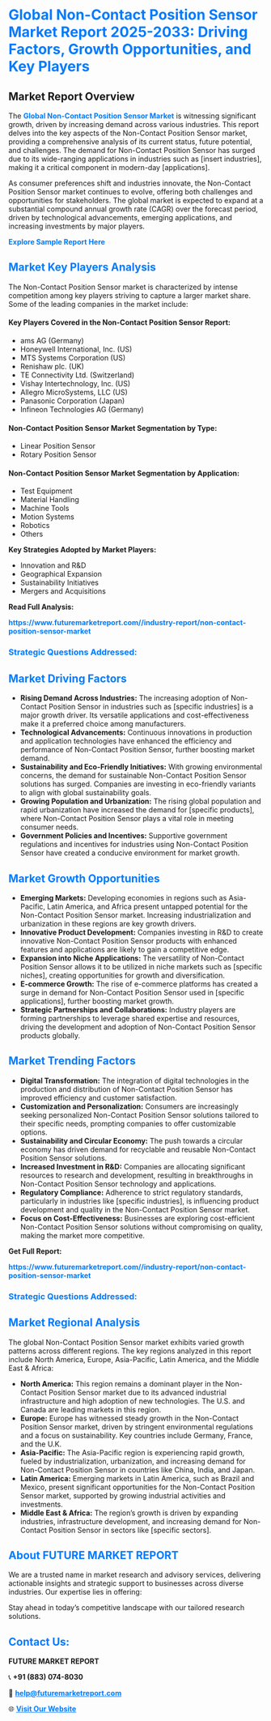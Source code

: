 <h1 style="color: #007BFF;">Global Non-Contact Position Sensor Market Report 2025-2033: Driving Factors, Growth Opportunities, and Key Players</h1>

<section id="overview">
<h2>Market Report Overview</h2>
<p>The <a href="https://www.futuremarketreport.com//industry-report/non-contact-position-sensor-market" style="color: #007BFF; text-decoration: none;"><strong>Global Non-Contact Position Sensor Market</strong></a> is witnessing significant growth, driven by increasing demand across various industries. This report delves into the key aspects of the Non-Contact Position Sensor market, providing a comprehensive analysis of its current status, future potential, and challenges. The demand for Non-Contact Position Sensor has surged due to its wide-ranging applications in industries such as [insert industries], making it a critical component in modern-day [applications].</p>
<p>As consumer preferences shift and industries innovate, the Non-Contact Position Sensor market continues to evolve, offering both challenges and opportunities for stakeholders. The global market is expected to expand at a substantial compound annual growth rate (CAGR) over the forecast period, driven by technological advancements, emerging applications, and increasing investments by major players.</p>
</section>

<section id="overview">
<p><a href="https://www.futuremarketreport.com//request-sample/reportId=53919" style="color: #007BFF; text-decoration: none;"><strong>Explore Sample Report Here</strong></a></p>
</section>

<section id="key-players">
<h2 style="color: #007BFF;">Market Key Players Analysis</h2>
<p>The Non-Contact Position Sensor market is characterized by intense competition among key players striving to capture a larger market share. Some of the leading companies in the market include:</p>
<h4>Key Players Covered in the Non-Contact Position Sensor Report:</h4>
<ul><li>ams AG (Germany)</li><li>Honeywell International, Inc. (US)</li><li>MTS Systems Corporation (US)</li><li>Renishaw plc. (UK)</li><li>TE Connectivity Ltd. (Switzerland)</li><li>Vishay Intertechnology, Inc. (US)</li><li>Allegro MicroSystems, LLC (US)</li><li>Panasonic Corporation (Japan)</li><li>Infineon Technologies AG (Germany)</li></ul>
<h4>Non-Contact Position Sensor Market Segmentation by Type:</h4>
<ul><li>Linear Position Sensor</li><li>Rotary Position Sensor</li></ul>

<h4>Non-Contact Position Sensor Market Segmentation by Application:</h4>
<ul><li>Test Equipment</li><li>Material Handling</li><li>Machine Tools</li><li>Motion Systems</li><li>Robotics</li><li>Others</li></ul>
<p><strong>Key Strategies Adopted by Market Players:</strong></p>
<ul>
<li>Innovation and R&D</li>
<li>Geographical Expansion</li>
<li>Sustainability Initiatives</li>
<li>Mergers and Acquisitions</li>
</ul>
</section>

<section>
<p><strong>Read Full Analysis: </strong></p><a href="https://www.futuremarketreport.com//industry-report/non-contact-position-sensor-market" style="color: #007BFF; text-decoration: none;"><strong>https://www.futuremarketreport.com//industry-report/non-contact-position-sensor-market</strong></a>
<h3 style="color: #007BFF;">Strategic Questions Addressed:</h3>
</section>

<section id="driving-factors">
<h2 style="color: #007BFF;">Market Driving Factors</h2>
<ul>
<li><strong>Rising Demand Across Industries:</strong> The increasing adoption of Non-Contact Position Sensor in industries such as [specific industries] is a major growth driver. Its versatile applications and cost-effectiveness make it a preferred choice among manufacturers.</li>
<li><strong>Technological Advancements:</strong> Continuous innovations in production and application technologies have enhanced the efficiency and performance of Non-Contact Position Sensor, further boosting market demand.</li>
<li><strong>Sustainability and Eco-Friendly Initiatives:</strong> With growing environmental concerns, the demand for sustainable Non-Contact Position Sensor solutions has surged. Companies are investing in eco-friendly variants to align with global sustainability goals.</li>
<li><strong>Growing Population and Urbanization:</strong> The rising global population and rapid urbanization have increased the demand for [specific products], where Non-Contact Position Sensor plays a vital role in meeting consumer needs.</li>
<li><strong>Government Policies and Incentives:</strong> Supportive government regulations and incentives for industries using Non-Contact Position Sensor have created a conducive environment for market growth.</li>
</ul>
</section>

<section id="growth-opportunities">
<h2 style="color: #007BFF;">Market Growth Opportunities</h2>
<ul>
<li><strong>Emerging Markets:</strong> Developing economies in regions such as Asia-Pacific, Latin America, and Africa present untapped potential for the Non-Contact Position Sensor market. Increasing industrialization and urbanization in these regions are key growth drivers.</li>
<li><strong>Innovative Product Development:</strong> Companies investing in R&D to create innovative Non-Contact Position Sensor products with enhanced features and applications are likely to gain a competitive edge.</li>
<li><strong>Expansion into Niche Applications:</strong> The versatility of Non-Contact Position Sensor allows it to be utilized in niche markets such as [specific niches], creating opportunities for growth and diversification.</li>
<li><strong>E-commerce Growth:</strong> The rise of e-commerce platforms has created a surge in demand for Non-Contact Position Sensor used in [specific applications], further boosting market growth.</li>
<li><strong>Strategic Partnerships and Collaborations:</strong> Industry players are forming partnerships to leverage shared expertise and resources, driving the development and adoption of Non-Contact Position Sensor products globally.</li>
</ul>
</section>

<section id="trending-factors">
<h2 style="color: #007BFF;">Market Trending Factors</h2>
<ul>
<li><strong>Digital Transformation:</strong> The integration of digital technologies in the production and distribution of Non-Contact Position Sensor has improved efficiency and customer satisfaction.</li>
<li><strong>Customization and Personalization:</strong> Consumers are increasingly seeking personalized Non-Contact Position Sensor solutions tailored to their specific needs, prompting companies to offer customizable options.</li>
<li><strong>Sustainability and Circular Economy:</strong> The push towards a circular economy has driven demand for recyclable and reusable Non-Contact Position Sensor solutions.</li>
<li><strong>Increased Investment in R&D:</strong> Companies are allocating significant resources to research and development, resulting in breakthroughs in Non-Contact Position Sensor technology and applications.</li>
<li><strong>Regulatory Compliance:</strong> Adherence to strict regulatory standards, particularly in industries like [specific industries], is influencing product development and quality in the Non-Contact Position Sensor market.</li>
<li><strong>Focus on Cost-Effectiveness:</strong> Businesses are exploring cost-efficient Non-Contact Position Sensor solutions without compromising on quality, making the market more competitive.</li>
</ul>
</section>

<section>
<p><strong>Get Full Report: </strong></p><a href="https://www.futuremarketreport.com//industry-report/non-contact-position-sensor-market" style="color: #007BFF; text-decoration: none;"><strong>https://www.futuremarketreport.com//industry-report/non-contact-position-sensor-market</strong></a>
<h3 style="color: #007BFF;">Strategic Questions Addressed:</h3>
</section>


<section id="regional-analysis">
<h2 style="color: #007BFF;">Market Regional Analysis</h2>
<p>The global Non-Contact Position Sensor market exhibits varied growth patterns across different regions. The key regions analyzed in this report include North America, Europe, Asia-Pacific, Latin America, and the Middle East & Africa:</p>
<ul>
<li><strong>North America:</strong> This region remains a dominant player in the Non-Contact Position Sensor market due to its advanced industrial infrastructure and high adoption of new technologies. The U.S. and Canada are leading markets in this region.</li>
<li><strong>Europe:</strong> Europe has witnessed steady growth in the Non-Contact Position Sensor market, driven by stringent environmental regulations and a focus on sustainability. Key countries include Germany, France, and the U.K.</li>
<li><strong>Asia-Pacific:</strong> The Asia-Pacific region is experiencing rapid growth, fueled by industrialization, urbanization, and increasing demand for Non-Contact Position Sensor in countries like China, India, and Japan.</li>
<li><strong>Latin America:</strong> Emerging markets in Latin America, such as Brazil and Mexico, present significant opportunities for the Non-Contact Position Sensor market, supported by growing industrial activities and investments.</li>
<li><strong>Middle East & Africa:</strong> The region’s growth is driven by expanding industries, infrastructure development, and increasing demand for Non-Contact Position Sensor in sectors like [specific sectors].</li>
</ul>
</section>

<footer>
<h2 style="color: #007BFF;">About FUTURE MARKET REPORT</h2>
<p>We are a trusted name in market research and advisory services, delivering actionable insights and strategic support to businesses across diverse industries. Our expertise lies in offering:</p>

<p>Stay ahead in today’s competitive landscape with our tailored research solutions.</p>

<h2 style="color: #007BFF;">Contact Us:</h2>
<p><strong>FUTURE MARKET REPORT</strong></p>
<p>📞 <strong>+91 (883) 074-8030</strong></p>
<p>📧 <strong><a href="mailto:help@futuremarketreport.com" style="color: #007BFF;">help@futuremarketreport.com</a></strong></p>
<p>🌐 <strong><a href="https://www.futuremarketreport.com/" style="color: #007BFF;">Visit Our Website</a></strong></p>
</footer>